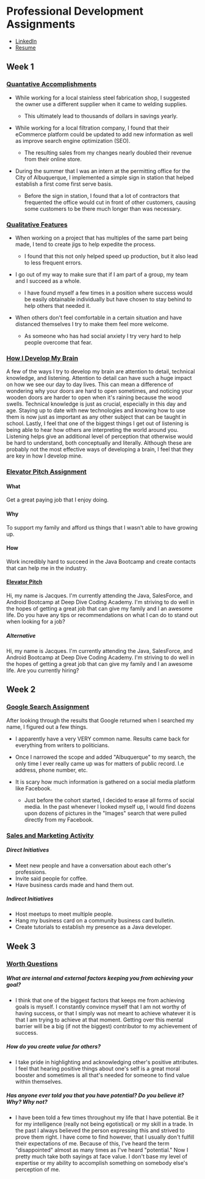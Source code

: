 # Professional Development Assignments


+ [LinkedIn](https://www.linkedin.com/in/jacques-chevrier-434033158)
+ [Resume](https://github.com/jacchevr/jacchevr.github.io/blob/master/Jacques%20Chevrier%20Programming%20Resume.pdf)

## Week 1

### <u>Quantative Accomplishments</u>
  + While working for a local stainless steel fabrication shop, I suggested the owner use a different supplier
  when it came to welding supplies.
  
      + This ultimately lead to thousands of dollars in savings yearly.
      
  + While working for a local filtration company, I found that their eCommerce platform could be updated to 
  add new information as well as improve search engine optimization (SEO).
      
      + The resulting sales from my changes nearly doubled their revenue from their online store.
      
  + During the summer that I was an intern at the permitting office for the City of Albuquerque,
  I implemented a simple sign in station that helped establish a first come first serve basis.
  
      + Before the sign in station, I found that a lot of contractors that frequented the office would 
      cut in front of other customers, causing some customers to be there much longer than was necessary.
      
### <u>Qualitative Features</u>
  
  + When working on a project that has multiples of the same part being made, I tend to create jigs to help 
  expedite the process.
  
      + I found that this not only helped speed up production, but it also lead to less frequent errors. 
      
  + I go out of my way to make sure that if I am part of a group, my team and I succeed as a whole.
  
      + I have found myself a few times in a position where success would be easily obtainable individually
      but have chosen to stay behind to help others that needed it.
      
  + When others don't feel comfortable in a certain situation and have distanced themselves I try 
  to make them feel more welcome.
  
      + As someone who has had social anxiety I try very hard to help people overcome 
      that fear.
      
  
  
### <u>How I Develop My Brain</u>

A few of the ways I try to develop my brain are attention to detail, technical knowledge, and
listening. Attention to detail can have such a huge impact on how we see our day to day lives.
This can mean a difference of wondering why your doors are hard to open sometimes, and noticing 
your wooden doors are harder to open when it's raining because the wood swells. Technical knowledge
is just as crucial, especially in this day and age. Staying up to date with new technologies
and knowing how to use them is now just as important as any other subject that can
be taught in school. Lastly, I feel that one of the biggest things I get out
of listening is being able to hear how others are interpreting the world around you. Listening
helps give an additional level of perception that otherwise would be hard to understand, both
conceptually and literally. Although these are probably not the most effective ways of developing
a brain, I feel that they are key in how I develop mine.

### <u>Elevator Pitch Assignment</u>

#### What
Get a great paying job that I enjoy doing.

#### Why
 To support my family and afford us things that I wasn't able to have growing up.

#### How 
Work incredibly hard to succeed in the Java Bootcamp and create contacts that can help me in the 
industry.

#### <u>Elevator Pitch</u>

Hi, my name is Jacques. I'm currently attending the Java, SalesForce, and Android Bootcamp at Deep Dive
Coding Academy. I'm striving to do well in the hopes of getting a great job that can give my 
family and I an awesome life. Do you have any tips or recommendations on what I can do to stand
out when looking for a job?

##### Alternative
Hi, my name is Jacques. I'm currently attending the Java, SalesForce, and Android Bootcamp at Deep Dive
Coding Academy. I'm striving to do well in the hopes of getting a great job that can give my 
family and I an awesome life. Are you currently hiring?

## Week 2


### <u>Google Search Assignment</u>
After looking through the results that Google returned when I searched my name, I figured out a few things.

+ I apparently have a very VERY common name. Results came back for everything from writers to
politicians.

+ Once I narrowed the scope and added "Albuquerque" to my search, the only time I ever really came up
was for matters of public record. I.e address, phone number, etc.

+ It is scary how much information is gathered on a social media platform like Facebook.
  + Just before the cohort started, I decided to erase all forms of social media. In the past whenever
  I looked myself up, I would find dozens upon dozens of pictures in the "Images" search that were
  pulled directly from my Facebook.
  
### <u>Sales and Marketing Activity</u>

##### Direct Initiatives

+ Meet new people and have a conversation about each other's professions.
+ Invite said people for coffee.
+ Have business cards made and hand them out.

##### Indirect Initiatives

+ Host meetups to meet multiple people.
+ Hang my business card on a community business card bulletin.
+ Create tutorials to establish my presence as a Java developer.

## Week 3

### <u>Worth Questions</u>

##### What are internal and external factors keeping you from achieving your goal?
  
  + I think that one of the biggest factors that keeps me from achieving goals is myself. I constantly
  convince myself that I am not worthy of having success, or that I simply was not meant to achieve
  whatever it is that I am trying to achieve at that moment. Getting over this mental barrier will be 
  a big (if not the biggest) contributor to my achievement of success.
  
##### How do you create value for others?

  + I take pride in highlighting and acknowledging other's positive attributes. I feel that hearing
  positive things about one's self is a great moral booster and sometimes is all that's needed for 
  someone to find value within themselves.
  
##### Has anyone ever told you that you have potential? Do you believe it? Why? Why not?

  + I have been told a few times throughout my life that I have potential. Be it for my intelligence
  (really not being egotistical) or my skill in a trade. In the past I always believed the person
  expressing this and strived to prove them right. I have come to find however, that I usually don't
  fulfill their expectations of me. Because of this, I've heard the term "disappointed" almost as many
  times as I've heard "potential." Now I pretty much take both sayings at face value. I don't base 
  my level of expertise or my ability to accomplish something on somebody else's perception of me.